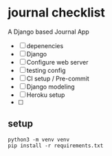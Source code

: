 # journal checklist

A Django based Journal App

- [ ] depenencies
- [ ] Django
- [ ] Configure web server
- [ ] testing config
- [ ] CI setup / Pre-commit
- [ ] Django modeling
- [ ] Heroku setup
- [ ]

## setup

```
python3 -m venv venv
pip install -r requirements.txt
```
